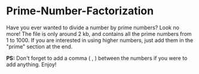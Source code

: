# Prime-Number-Factorization
Have you ever wanted to divide a number by prime numbers? Look no more!
The file is only around 2 kb, and contains all the prime numbers from 1 to 1000. If you are interested in using higher numbers, just add them in the "prime" section at the end.

**PS:** Don't forget to add a comma ( , ) between the numbers if you were to add anything.
Enjoy!

